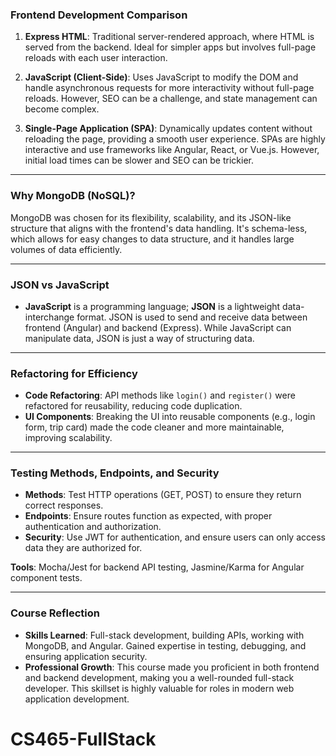 ### **Frontend Development Comparison**

1. **Express HTML**: Traditional server-rendered approach, where HTML is served from the backend. Ideal for simpler apps but involves full-page reloads with each user interaction.

2. **JavaScript (Client-Side)**: Uses JavaScript to modify the DOM and handle asynchronous requests for more interactivity without full-page reloads. However, SEO can be a challenge, and state management can become complex.

3. **Single-Page Application (SPA)**: Dynamically updates content without reloading the page, providing a smooth user experience. SPAs are highly interactive and use frameworks like Angular, React, or Vue.js. However, initial load times can be slower and SEO can be trickier.

---

### **Why MongoDB (NoSQL)?**
MongoDB was chosen for its flexibility, scalability, and its JSON-like structure that aligns with the frontend's data handling. It's schema-less, which allows for easy changes to data structure, and it handles large volumes of data efficiently.

---

### **JSON vs JavaScript**
- **JavaScript** is a programming language; **JSON** is a lightweight data-interchange format. JSON is used to send and receive data between frontend (Angular) and backend (Express). While JavaScript can manipulate data, JSON is just a way of structuring data.

---

### **Refactoring for Efficiency**
- **Code Refactoring**: API methods like `login()` and `register()` were refactored for reusability, reducing code duplication.
- **UI Components**: Breaking the UI into reusable components (e.g., login form, trip card) made the code cleaner and more maintainable, improving scalability.

---

### **Testing Methods, Endpoints, and Security**
- **Methods**: Test HTTP operations (GET, POST) to ensure they return correct responses.
- **Endpoints**: Ensure routes function as expected, with proper authentication and authorization.
- **Security**: Use JWT for authentication, and ensure users can only access data they are authorized for.

**Tools**: Mocha/Jest for backend API testing, Jasmine/Karma for Angular component tests.

---

### **Course Reflection**
- **Skills Learned**: Full-stack development, building APIs, working with MongoDB, and Angular. Gained expertise in testing, debugging, and ensuring application security.
- **Professional Growth**: This course made you proficient in both frontend and backend development, making you a well-rounded full-stack developer. This skillset is highly valuable for roles in modern web application development.
# CS465-FullStack
